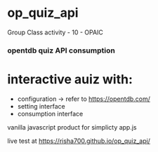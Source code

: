# op_quiz_api
Group Class activity - 10 - OPAIC


### opentdb quiz API consumption
#  interactive auiz with:
 - configuration -> refer to https://opentdb.com/
 - setting interface
 - consumption interface

vanilla javascript product for simplicty app.js


live test at https://risha700.github.io/op_quiz_api/
